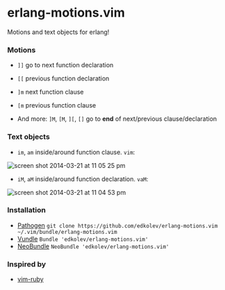 # erlang-motions.vim

Motions and text objects for erlang!

### Motions

* `]]` go to next function declaration

* `[[` previous function declaration

* `]m` next function clause

* `[m` previous function clause

* And more: `]M`, `[M`, `][`, `[]` go to **end** of next/previous clause/declaration

### Text objects

* `im`, `am` inside/around function clause. `vim`:

![screen shot 2014-03-21 at 11 05 25 pm](https://f.cloud.github.com/assets/1532071/2488032/31c4cfac-b13d-11e3-971f-646ce86b5555.png)

* `iM`, `aM` inside/around function declaration. `vaM`:

![screen shot 2014-03-21 at 11 04 53 pm](https://f.cloud.github.com/assets/1532071/2488015/0960aa86-b13d-11e3-985c-6835eac0dc68.png)

### Installation

- [Pathogen][1] `git clone https://github.com/edkolev/erlang-motions.vim ~/.vim/bundle/erlang-motions.vim`
- [Vundle][2] `Bundle 'edkolev/erlang-motions.vim'`
- [NeoBundle][3] `NeoBundle 'edkolev/erlang-motions.vim'`

### Inspired by

* [vim-ruby][4]

[1]: https://github.com/tpope/vim-pathogen
[2]: https://github.com/gmarik/vundle
[3]: https://github.com/Shougo/neobundle.vim
[4]: https://github.com/vim-ruby/vim-ruby/blob/master/doc/vim-ruby.txt
[5]: http://www.erlang.org/doc/reference_manual/functions.html
